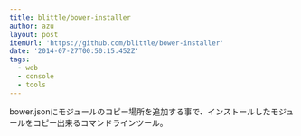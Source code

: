 ```yaml
---
title: blittle/bower-installer
author: azu
layout: post
itemUrl: 'https://github.com/blittle/bower-installer'
date: '2014-07-27T00:50:15.452Z'
tags:
  - web
  - console
  - tools
---
```

bower.jsonにモジュールのコピー場所を追加する事で、インストールしたモジュールをコピー出来るコマンドラインツール。
